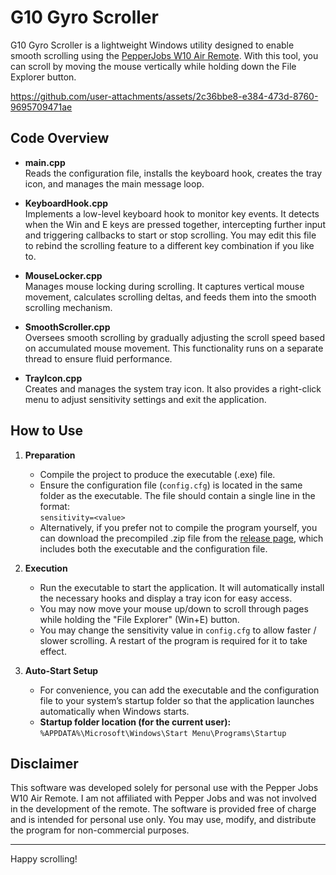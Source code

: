 # G10 Gyro Scroller

G10 Gyro Scroller is a lightweight Windows utility designed to enable smooth scrolling using the [PepperJobs W10 Air Remote](https://www.pepper-jobs.com/products/w10-gyro-smart-remote). With this tool, you can scroll by moving the mouse vertically while holding down the File Explorer button.

https://github.com/user-attachments/assets/2c36bbe8-e384-473d-8760-9695709471ae





## Code Overview

- **main.cpp**  
  Reads the configuration file, installs the keyboard hook, creates the tray icon, and manages the main message loop.

- **KeyboardHook.cpp**  
  Implements a low-level keyboard hook to monitor key events. It detects when the Win and E keys are pressed together, intercepting further input and triggering callbacks to start or stop scrolling. You may edit this file to rebind the scrolling feature to a different key combination if you like to. 

- **MouseLocker.cpp**  
  Manages mouse locking during scrolling. It captures vertical mouse movement, calculates scrolling deltas, and feeds them into the smooth scrolling mechanism.

- **SmoothScroller.cpp**  
  Oversees smooth scrolling by gradually adjusting the scroll speed based on accumulated mouse movement. This functionality runs on a separate thread to ensure fluid performance.

- **TrayIcon.cpp**  
  Creates and manages the system tray icon. It also provides a right-click menu to adjust sensitivity settings and exit the application.

## How to Use

1. **Preparation**  
   - Compile the project to produce the executable (.exe) file.
   - Ensure the configuration file (`config.cfg`) is located in the same folder as the executable. The file should contain a single line in the format:  
     `sensitivity=<value>`
   - Alternatively, if you prefer not to compile the program yourself, you can download the precompiled .zip file from the [release page](https://github.com/CheukHoYun/W10GyroScroller/releases/tag/Release), which includes both the executable and the configuration file.

2. **Execution**  
   - Run the executable to start the application. It will automatically install the necessary hooks and display a tray icon for easy access.
   - You may now move your mouse up/down to scroll through pages while holding the "File Explorer" (Win+E) button.
   - You may change the sensitivity value in `config.cfg` to allow faster / slower scrolling. A restart of the program is required for it to take effect. 

3. **Auto-Start Setup**  
   - For convenience, you can add the executable and the configuration file to your system’s startup folder so that the application launches automatically when Windows starts.
   - **Startup folder location (for the current user):**  
     `%APPDATA%\Microsoft\Windows\Start Menu\Programs\Startup`

## Disclaimer

This software was developed solely for personal use with the Pepper Jobs W10 Air Remote. I am not affiliated with Pepper Jobs and was not involved in the development of the remote. The software is provided free of charge and is intended for personal use only. You may use, modify, and distribute the program for non-commercial purposes.

---

Happy scrolling!
